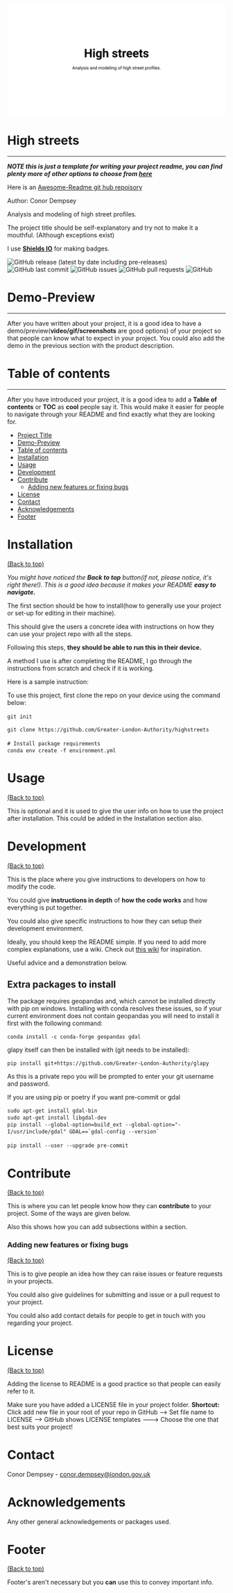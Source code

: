 ![Banner](banner.svg)
<!-- See https://github.com/rmariuzzo/github-banner -->

# High streets

---

**_NOTE this is just a template for writing your project readme, you can find plenty more of other options to choose
from [here](https://www.readme-templates.com/)_**

Here is an [Awesome-Readme git hub repoisory](https://github.com/matiassingers/awesome-readme)

Author: Conor Dempsey

<!-- Describe your project in brief -->

Analysis and modeling of high street profiles. 

The project title should be self-explanatory and try not to make it a mouthful. (Although exceptions exist)

I use [**Shields IO**](https://shields.io/) for making badges.

<!-- Add badges with link to Shields IO -->
![GitHub release (latest by date including pre-releases)](https://img.shields.io/github/v/release/Greater-London-Authority/highstreets?include_prereleases)
![GitHub last commit](https://img.shields.io/github/last-commit/Greater-London-Authority/highstreets)
![GitHub issues](https://img.shields.io/github/issues-raw/Greater-London-Authority/highstreets)
![GitHub pull requests](https://img.shields.io/github/issues-pr/Greater-London-Authority/highstreets)
![GitHub](https://img.shields.io/github/license/Greater-London-Authority/highstreets)

# Demo-Preview

---

<!-- Add a demo for your project -->

After you have written about your project, it is a good idea to have a demo/preview(**video/gif/screenshots** are good
options) of your project so that people can know what to expect in your project. You could also add the demo in the
previous section with the product description.

# Table of contents

---

After you have introduced your project, it is a good idea to add a **Table of contents** or **TOC** as **cool** people
say it. This would make it easier for people to navigate through your README and find exactly what they are looking for.


- [Project Title](#project-title)
- [Demo-Preview](#demo-preview)
- [Table of contents](#table-of-contents)
- [Installation](#installation)
- [Usage](#usage)
- [Development](#development)
- [Contribute](#contribute)
    - [Adding new features or fixing bugs](#adding-new-features-or-fixing-bugs)
- [License](#license)
- [Contact](#contact)
- [Acknowledgements](#acknowledgements)
- [Footer](#footer)

# Installation

[(Back to top)](#table-of-contents)

*You might have noticed the **Back to top** button(if not, please notice, it's right there!). This is a good idea
because it makes your README **easy to navigate.***

The first section should be how to install(how to generally use your project or set-up for editing in their machine).

This should give the users a concrete idea with instructions on how they can use your project repo with all the steps.

Following this steps, **they should be able to run this in their device.**

A method I use is after completing the README, I go through the instructions from scratch and check if it is working.

Here is a sample instruction:

To use this project, first clone the repo on your device using the command below:

```git init```

```
git clone https://github.com/Greater-London-Authority/highstreets

# Install package requirements
conda env create -f environment.yml
```


# Usage

[(Back to top)](#table-of-contents)

This is optional and it is used to give the user info on how to use the project after installation. This could be added
in the Installation section also.

# Development

[(Back to top)](#table-of-contents)

This is the place where you give instructions to developers on how to modify the code.

You could give **instructions in depth** of **how the code works** and how everything is put together.

You could also give specific instructions to how they can setup their development environment.

Ideally, you should keep the README simple. If you need to add more complex explanations, use a wiki. Check
out [this wiki](https://github.com/navendu-pottekkat/nsfw-filter/wiki) for inspiration.

Useful advice and a demonstration below.

## Extra packages to install

The package requires geopandas and, which cannot be installed directly with pip on 
windows. Installing with conda resolves these issues, so if your current 
environment does not contain geopandas you will need to install it first with the following command:

```
conda install -c conda-forge geopandas gdal
```

glapy itself can then be installed with (git needs to be installed):

```
pip install git+https://github.com/Greater-London-Authority/glapy
```

As this is a private repo you will be prompted to enter your git username and password.

If you are using pip or poetry if you want pre-commit or gdal
```shell
sudo apt-get install gdal-bin
sudo apt-get install libgdal-dev
pip install --global-option=build_ext --global-option="-I/usr/include/gdal" GDAL==`gdal-config --version`

pip install --user --upgrade pre-commit
```

# Contribute

[(Back to top)](#table-of-contents)

This is where you can let people know how they can **contribute** to your project. Some of the ways are given below.

Also this shows how you can add subsections within a section.

### Adding new features or fixing bugs

[(Back to top)](#table-of-contents)

This is to give people an idea how they can raise issues or feature requests in your projects.

You could also give guidelines for submitting and issue or a pull request to your project.

You could also add contact details for people to get in touch with you regarding your project.

# License

[(Back to top)](#table-of-contents)

Adding the license to README is a good practice so that people can easily refer to it.

Make sure you have added a LICENSE file in your project folder. **Shortcut:** Click add new file in your root of your
repo in GitHub --> Set file name to LICENSE --> GitHub shows LICENSE templates ---> Choose the one that best suits your
project!

# Contact

Conor Dempsey - conor.dempsey@london.gov.uk

# Acknowledgements

Any other general acknowledgements or packages used.

# Footer

[(Back to top)](#table-of-contents)

Footer's aren't necessary but you **can** use this to convey important info.


<!-- Add the footer here ![Footer](https://github.com/Greater-London-Authority/highstreets/blob/master/fooooooter.png) -->

